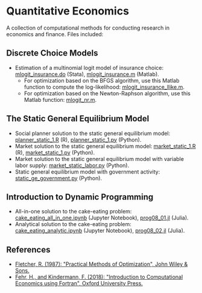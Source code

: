 # Quantitative Economics
A collection of computational methods for conducting research in economics and finance. Files included:

## Discrete Choice Models
- Estimation of a multinomial logit model of insurance choice: [mlogit_insurance.do](https://github.com/manuelmontesinos/quant_econ/blob/main/discrete_choice/multinomial_logit/mlogit_insurance.do) (Stata), [mlogit_insurance.m](https://github.com/manuelmontesinos/quant_econ/blob/main/discrete_choice/multinomial_logit/mlogit_insurance.m) (Matlab).
  - For optimization based on the BFGS algorithm, use this Matlab function to compute the log-likelihood: [mlogit_insurance_llike.m](https://github.com/manuelmontesinos/quant_econ/blob/main/discrete_choice/multinomial_logit/mlogit_insurance_llike.m).
  - For optimization based on the Newton-Raphson algorithm, use this Matlab function: [mlogit_nr.m](https://github.com/manuelmontesinos/quant_econ/blob/main/discrete_choice/multinomial_logit/mlogit_nr.m).

## The Static General Equilibrium Model
- Social planner solution to the static general equilibrium model: [planner_static_1.R](https://github.com/montesinosmv/quant_econ/blob/master/static_ge_model/planner_static_1.R) (R), [planner_static_1.py](https://github.com/manuelmontesinos/quant_econ/blob/main/static_ge_model/planner_static_1.py) (Python).
- Market solution to the static general equilibrium model: [market_static_1.R](https://github.com/montesinosmv/quant_econ/blob/master/static_ge_model/market_static_1.R) (R), [market_static_1.py](https://github.com/manuelmontesinos/quant_econ/blob/main/static_ge_model/market_static_1.py) (Python).
- Market solution to the static general equilibrium model with variable labor supply: [market_static_labor.py](https://github.com/manuelmontesinos/quant_econ/blob/main/static_ge_model/market_static_labor.py) (Python).
- Static general equilibrium model with government activity: [static_ge_government.py](https://github.com/manuelmontesinos/quant_econ/blob/main/static_ge_model/static_ge_government.py) (Python).

## Introduction to Dynamic Programming
- All-in-one solution to the cake-eating problem: [cake_eating_all_in_one.ipynb](https://github.com/manuelmontesinos/quant_econ/blob/master/intro_dynamic_programming/cake_eating_all_in_one.ipynb) (Jupyter Notebook), [prog08_01.jl](https://github.com/montesinosmv/quant_econ/blob/master/intro_dynamic_programming/prog08_01.jl) (Julia).
- Analytical solution to the cake-eating problem: [cake_eating_analytic.ipynb](https://github.com/manuelmontesinos/quant_econ/blob/master/intro_dynamic_programming/cake_eating_analytic.ipynb) (Jupyter Notebook), [prog08_02.jl](https://github.com/montesinosmv/quant_econ/blob/master/intro_dynamic_programming/prog08_02.jl) (Julia).

## References
- [Fletcher, R. (1987): "Practical Methods of Optimization", John Wiley & Sons.](https://archive.org/details/practicalmethods0000flet)
- [Fehr, H., and Kindermann, F. (2018): "Introduction to Computational Economics using Fortran", Oxford University Press.](https://www.ce-fortran.com/)

